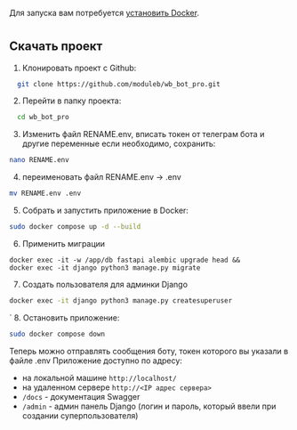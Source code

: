 
Для запуска вам потребуется [установить Docker](https://www.docker.com/).  
#
## Скачать проект
1. Клонировать проект с Github:
```bash
  git clone https://github.com/moduleb/wb_bot_pro.git
```

2. Перейти в папку проекта:
```bash
  cd wb_bot_pro
```

3. Изменить файл RENAME.env, вписать токен от телеграм бота и другие переменные если необходимо, сохранить:
```bash
nano RENAME.env
```

4. переименовать файл RENAME.env -> .env
```sh
mv RENAME.env .env
```

5. Собрать и запустить приложение в Docker:
```bash
sudo docker compose up -d --build
```

6. Применить миграции
```shell
docker exec -it -w /app/db fastapi alembic upgrade head &&
docker exec -it django python3 manage.py migrate
```

7. Создать пользователя для админки Django
```sh
docker exec -it django python3 manage.py createsuperuser
```
`
8. Остановить приложение:
```bash
sudo docker compose down
```

Теперь можно отправлять сообщения боту, токен которого вы указали в файле .env
Приложение доступно по адресу:  
- на локальной машине `http://localhost/`  
- на удаленном сервере `http://<IP адрес сервера>`  
- `/docs` - документация Swagger  
- `/admin` - админ панель Django (логин и пароль, который ввели при создании суперпользователя)